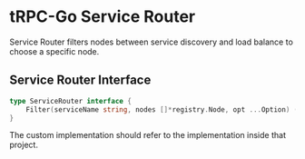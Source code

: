 # tRPC-Go Service Router

Service Router filters nodes between service discovery and load balance to choose a specific node.

## Service Router Interface
```go
type ServiceRouter interface {
	Filter(serviceName string, nodes []*registry.Node, opt ...Option) ([]*registry.Node, error)
}
```
The custom implementation should refer to the implementation inside that project.
